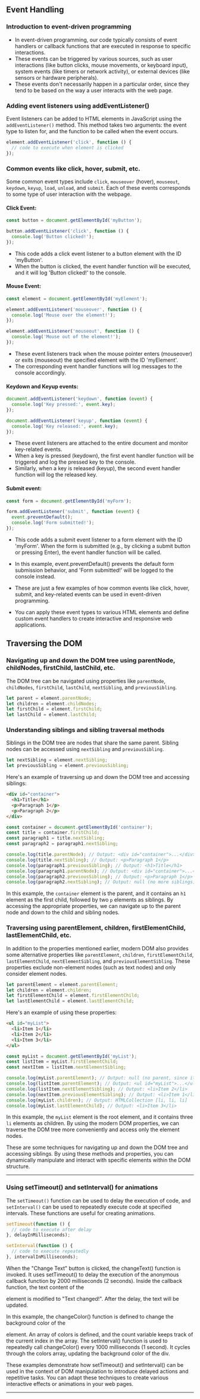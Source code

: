 ## Event Handling

### Introduction to event-driven programming

- In event-driven programming, our code typically consists of event handlers or callback functions that are executed in response to specific interactions.
- These events can be triggered by various sources, such as user interactions (like button clicks, mouse movements, or keyboard input), system events (like timers or network activity), or external devices (like sensors or hardware peripherals).
- These events don't necessarily happen in a particular order, since they tend to be based on the way a user interacts with the web page.

### Adding event listeners using addEventListener()

Event listeners can be added to HTML elements in JavaScript using the `addEventListener()` method. This method takes two arguments: the event type to listen for, and the function to be called when the event occurs.

```javascript
element.addEventListener('click', function () {
  // code to execute when element is clicked
});
```

### Common events like click, hover, submit, etc.

Some common event types include `click`, `mouseover` (hover), `mouseout`, `keydown`, `keyup`, `load`, `unload`, and `submit`. Each of these events corresponds to some type of user interaction with the webpage.

#### Click Event:

```javascript
const button = document.getElementById('myButton');

button.addEventListener('click', function () {
  console.log('Button clicked!');
});
```

- This code adds a click event listener to a button element with the ID 'myButton'.
- When the button is clicked, the event handler function will be executed, and it will log 'Button clicked!' to the console.

#### Mouse Event:

```javascript
const element = document.getElementById('myElement');

element.addEventListener('mouseover', function () {
  console.log('Mouse over the element!');
});

element.addEventListener('mouseout', function () {
  console.log('Mouse out of the element!');
});
```

- These event listeners track when the mouse pointer enters (mouseover) or exits (mouseout) the specified element with the ID 'myElement'.
- The corresponding event handler functions will log messages to the console accordingly.

#### Keydown and Keyup events:

```javascript
document.addEventListener('keydown', function (event) {
  console.log('Key pressed:', event.key);
});

document.addEventListener('keyup', function (event) {
  console.log('Key released:', event.key);
});
```

- These event listeners are attached to the entire document and monitor key-related events.
- When a key is pressed (keydown), the first event handler function will be triggered and log the pressed key to the console.
- Similarly, when a key is released (keyup), the second event handler function will log the released key.

#### Submit event:

```javascript
const form = document.getElementById('myForm');

form.addEventListener('submit', function (event) {
  event.preventDefault();
  console.log('Form submitted!');
});
```

- This code adds a submit event listener to a form element with the ID 'myForm'. When the form is submitted (e.g., by clicking a submit button or pressing Enter), the event handler function will be called.
- In this example, event.preventDefault() prevents the default form submission behavior, and 'Form submitted!' will be logged to the console instead.

- These are just a few examples of how common events like click, hover, submit, and key-related events can be used in event-driven programming.
- You can apply these event types to various HTML elements and define custom event handlers to create interactive and responsive web applications.

## Traversing the DOM

### Navigating up and down the DOM tree using parentNode, childNodes, firstChild, lastChild, etc.

The DOM tree can be navigated using properties like `parentNode`, `childNodes`, `firstChild`, `lastChild`, `nextSibling`, and `previousSibling`.

```javascript
let parent = element.parentNode;
let children = element.childNodes;
let firstChild = element.firstChild;
let lastChild = element.lastChild;
```

### Understanding siblings and sibling traversal methods

Siblings in the DOM tree are nodes that share the same parent. Sibling nodes can be accessed using `nextSibling` and `previousSibling`.

```javascript
let nextSibling = element.nextSibling;
let previousSibling = element.previousSibling;
```

Here's an example of traversing up and down the DOM tree and accessing siblings:

```html
<div id="container">
  <h1>Title</h1>
  <p>Paragraph 1</p>
  <p>Paragraph 2</p>
</div>
```

```javascript
const container = document.getElementById('container');
const title = container.firstChild;
const paragraph1 = title.nextSibling;
const paragraph2 = paragraph1.nextSibling;

console.log(title.parentNode); // Output: <div id="container">...</div>
console.log(title.nextSibling); // Output: <p>Paragraph 1</p>
console.log(paragraph1.previousSibling); // Output: <h1>Title</h1>
console.log(paragraph1.parentNode); // Output: <div id="container">...</div>
console.log(paragraph2.previousSibling); // Output: <p>Paragraph 1</p>
console.log(paragraph2.nextSibling); // Output: null (no more siblings)
```

In this example, the `container` element is the parent, and it contains an `h1` element as the first child, followed by two `p` elements as siblings. By accessing the appropriate properties, we can navigate up to the parent node and down to the child and sibling nodes.

### Traversing using parentElement, children, firstElementChild, lastElementChild, etc.

In addition to the properties mentioned earlier, modern DOM also provides some alternative properties like `parentElement`, `children`, `firstElementChild`, `lastElementChild`, `nextElementSibling`, and `previousElementSibling`. These properties exclude non-element nodes (such as text nodes) and only consider element nodes.

```javascript
let parentElement = element.parentElement;
let children = element.children;
let firstElementChild = element.firstElementChild;
let lastElementChild = element.lastElementChild;
```

Here's an example of using these properties:

```html
<ul id="myList">
  <li>Item 1</li>
  <li>Item 2</li>
  <li>Item 3</li>
</ul>
```

```javascript
const myList = document.getElementById('myList');
const listItem = myList.firstElementChild;
const nextItem = listItem.nextElementSibling;

console.log(myList.parentElement); // Output: null (no parent, since it's the root element)
console.log(listItem.parentElement); // Output: <ul id="myList">...</ul>
console.log(listItem.nextElementSibling); // Output: <li>Item 2</li>
console.log(nextItem.previousElementSibling); // Output: <li>Item 1</li>
console.log(myList.children); // Output: HTMLCollection [li, li, li]
console.log(myList.lastElementChild); // Output: <li>Item 3</li>
```

In this example, the `myList` element is the root element, and it contains three `li` elements as children. By using the modern DOM properties, we can traverse the DOM tree more conveniently and access only the element nodes.

These are some techniques for navigating up and down the DOM tree and accessing siblings. By using these methods and properties, you can dynamically manipulate and interact with specific elements within the DOM structure.

---

### Using setTimeout() and setInterval() for animations

The `setTimeout()` function can be used to delay the execution of code, and `setInterval()` can be used to repeatedly execute code at specified intervals. These functions are useful for creating animations.

```javascript
setTimeout(function () {
  // code to execute after delay
}, delayInMilliseconds);

setInterval(function () {
  // code to execute repeatedly
}, intervalInMilliseconds);
```

When the "Change Text" button is clicked, the changeText() function is invoked. It uses setTimeout() to delay the execution of the anonymous callback function by 2000 milliseconds (2 seconds). Inside the callback function, the text content of the <p> element is modified to "Text changed!". After the delay, the text will be updated.

In this example, the changeColor() function is defined to change the background color of the <div> element. An array of colors is defined, and the count variable keeps track of the current index in the array. The setInterval() function is used to repeatedly call changeColor() every 1000 milliseconds (1 second). It cycles through the colors array, updating the background color of the div.

These examples demonstrate how setTimeout() and setInterval() can be used in the context of DOM manipulation to introduce delayed actions and repetitive tasks. You can adapt these techniques to create various interactive effects or animations in your web pages.

---
